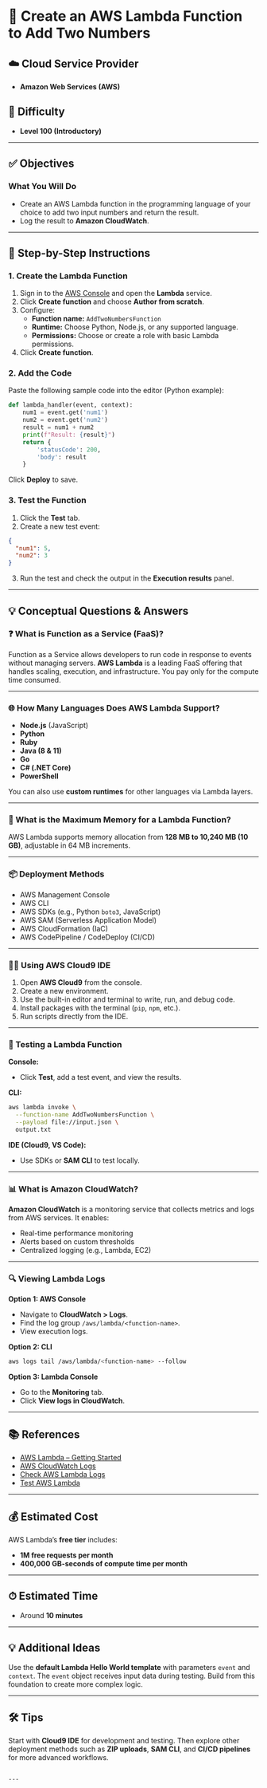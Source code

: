# 🧮 Create an AWS Lambda Function to Add Two Numbers

## ☁️ Cloud Service Provider
- **Amazon Web Services (AWS)**

## 🎯 Difficulty
- **Level 100 (Introductory)**

---

## ✅ Objectives

### What You Will Do

- Create an AWS Lambda function in the programming language of your choice to add two input numbers and return the result.
- Log the result to **Amazon CloudWatch**.

---

## 🚀 Step-by-Step Instructions

### 1. Create the Lambda Function

1. Sign in to the [AWS Console](https://aws.amazon.com/console/) and open the **Lambda** service.
2. Click **Create function** and choose **Author from scratch**.
3. Configure:
   - **Function name:** `AddTwoNumbersFunction`
   - **Runtime:** Choose Python, Node.js, or any supported language.
   - **Permissions:** Choose or create a role with basic Lambda permissions.
4. Click **Create function**.

### 2. Add the Code

Paste the following sample code into the editor (Python example):

```python
def lambda_handler(event, context):
    num1 = event.get('num1')
    num2 = event.get('num2')
    result = num1 + num2
    print(f"Result: {result}")
    return {
        'statusCode': 200,
        'body': result
    }
````

Click **Deploy** to save.

### 3. Test the Function

1. Click the **Test** tab.
2. Create a new test event:

```json
{
  "num1": 5,
  "num2": 3
}
```

3. Run the test and check the output in the **Execution results** panel.

---

## 💡 Conceptual Questions & Answers

### ❓ What is Function as a Service (FaaS)?

Function as a Service allows developers to run code in response to events without managing servers. **AWS Lambda** is a leading FaaS offering that handles scaling, execution, and infrastructure. You pay only for the compute time consumed.

---

### 🌐 How Many Languages Does AWS Lambda Support?

* **Node.js** (JavaScript)
* **Python**
* **Ruby**
* **Java (8 & 11)**
* **Go**
* **C# (.NET Core)**
* **PowerShell**

You can also use **custom runtimes** for other languages via Lambda layers.

---

### 🧠 What is the Maximum Memory for a Lambda Function?

AWS Lambda supports memory allocation from **128 MB to 10,240 MB (10 GB)**, adjustable in 64 MB increments.

---

### 📦 Deployment Methods

* AWS Management Console
* AWS CLI
* AWS SDKs (e.g., Python `boto3`, JavaScript)
* AWS SAM (Serverless Application Model)
* AWS CloudFormation (IaC)
* AWS CodePipeline / CodeDeploy (CI/CD)

---

### 🧑‍💻 Using AWS Cloud9 IDE

1. Open **AWS Cloud9** from the console.
2. Create a new environment.
3. Use the built-in editor and terminal to write, run, and debug code.
4. Install packages with the terminal (`pip`, `npm`, etc.).
5. Run scripts directly from the IDE.

---

### 🧪 Testing a Lambda Function

**Console:**

* Click **Test**, add a test event, and view the results.

**CLI:**

```bash
aws lambda invoke \
  --function-name AddTwoNumbersFunction \
  --payload file://input.json \
  output.txt
```

**IDE (Cloud9, VS Code):**

* Use SDKs or **SAM CLI** to test locally.

---

### 📊 What is Amazon CloudWatch?

**Amazon CloudWatch** is a monitoring service that collects metrics and logs from AWS services. It enables:

* Real-time performance monitoring
* Alerts based on custom thresholds
* Centralized logging (e.g., Lambda, EC2)

---

### 🔍 Viewing Lambda Logs

**Option 1: AWS Console**

* Navigate to **CloudWatch > Logs**.
* Find the log group `/aws/lambda/<function-name>`.
* View execution logs.

**Option 2: CLI**

```bash
aws logs tail /aws/lambda/<function-name> --follow
```

**Option 3: Lambda Console**

* Go to the **Monitoring** tab.
* Click **View logs in CloudWatch**.

---

## 📚 References

* [AWS Lambda – Getting Started](https://aws.amazon.com/lambda/getting-started/)
* [AWS CloudWatch Logs](https://docs.aws.amazon.com/AmazonCloudWatch/latest/logs/WhatIsCloudWatchLogs.html)
* [Check AWS Lambda Logs](https://docs.aws.amazon.com/lambda/latest/dg/monitoring-cloudwatchlogs.html)
* [Test AWS Lambda](https://docs.aws.amazon.com/lambda/latest/dg/getting-started-create-function.html)

---

## 💰 Estimated Cost

AWS Lambda’s **free tier** includes:

* **1M free requests per month**
* **400,000 GB-seconds of compute time per month**

---

## ⏱ Estimated Time

* Around **10 minutes**

---

## 💡 Additional Ideas

Use the **default Lambda Hello World template** with parameters `event` and `context`. The `event` object receives input data during testing. Build from this foundation to create more complex logic.

---

## 🛠 Tips

Start with **Cloud9 IDE** for development and testing. Then explore other deployment methods such as **ZIP uploads**, **SAM CLI**, and **CI/CD pipelines** for more advanced workflows.

```

---